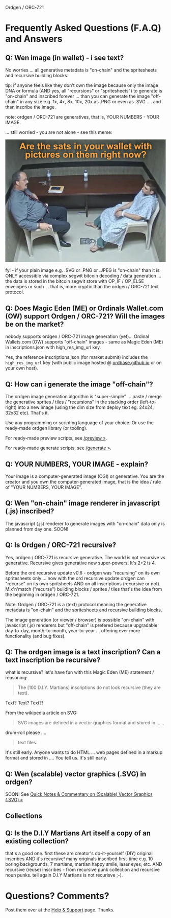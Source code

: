 Ordgen / ORC-721

#  Frequently Asked Questions  (F.A.Q) and Answers


## Q: Wen image (in wallet) - i see text?

No worries ... all generative metadata is "on-chain" and the spritesheets and recursive building blocks.

tip:  if anyone feels like they don't own the image because only the image DNA or formula (AND yes, all "recursions" or "spritesheets")  to generate is "on-chain" and inscribed forever ... than you can generate the image "off-chain" in any size e.g. 1x, 4x, 8x, 10x, 20x as .PNG
or even as .SVG .... and than inscribe the image.

note: ordgen / ORC-721 are generatives, that is, YOUR NUMBERS - YOUR IMAGE.


... still worried - you are not alone - see this meme:

![](i/sats.png)

fyi -  if your plain image e.g. .SVG or .PNG or .JPEG is "on-chain" than it is ONLY accessible via complex segwit bitcoin decoding / data generation  ... the data is stored in the bitcoin segwit store with OP_IF / OP_ELSE envelopes or such ... that is, more cryptic than the ordgen / ORC-721 text protocol.


## Q:  Does Magic Eden (ME) or Ordinals Wallet.com (OW) support Ordgen / ORC-721? Will the images be on the market?

nobody supports ordgen / ORC-721 image generation (yet)...   Ordinal Wallets.com (OW) supports "off-chain" images - same as Magic Eden (ME) in inscriptions.json with  high_res_img_url key.

Yes, the reference inscriptions.json (for market submit)
includes the `high_res_img_url` key
(with public image hosted @ [ordbase.github.io](https://ordbase.github.io/)
or on your own host).




## Q:  How can i generate the  image "off-chain"?

The ordgen image generation algorithm is "super-simple" ... paste / merge the generative sprites / tiles / "recursions" 
in the stacking order (left-to-right) into a new image (using the dim size from deploy text eg. 24x24, 32x32 etc). That's it.  


Use any programming or scripting language of your choice. Or use the ready-made ordgen library (or tooling).

For ready-made preview scripts, see [/preview »](preview).

For ready-made generate scripts, see [/generate »](generate).



## Q:  YOUR NUMBERS, YOUR IMAGE - explain?

Your image is a computer-generated image (CGI) or generative.
You  are the creator and you own the computer-generated image,
that is the idea / rule of "YOUR NUMBERS, YOUR IMAGE".



## Q:  Wen "on-chain" image renderer in javascript (.js) inscribed?

The javascript (.js) renderer to generate images with "on-chain" data only
is planned from day one. SOON!




## Q: Is Ordgen / ORC-721 recursive?

Yes, ordgen / ORC-721 is recursive generative. The world
is not recursive vs generative.
Recursive gives generative new super-powers. It's 2+2 is 4.

Before the ord recursive update v0.6 - ordgen was "recursing"
on its own spritesheets only ... now with the ord recursive update
ordgen can "recurse" on its own spritsheets AND on all inscriptions (recursive or not). Mix'n'match ("recurse") building blocks / sprites / tiles  that's the idea from the beginning in ordgen / ORC-721.


Note: Ordgen / ORC-721 is a (text) protocol meaning
the generative metadata is "on-chain" and the spritesheets and recursive building blocks.

The image generation (or viewer / browser) is possible "on-chain"
with javascript (.js) renderers
but "off-chain" is prefered because upgradable day-to-day, month-to-month, year-to-year ... offering ever more functionality (and bug fixes).




## Q:  The ordgen image is a text inscription? Can a text inscription be recursive?

what is recursive? let's have fun with this Magic Eden (ME) statement / reasoning:

> The [100 D.I.Y. Martians] inscriptions do not look recursive (they are text).

Text? Text? Text?!

From the wikipedia article on SVG:

> SVG images are defined in a vector graphics format and stored in ......
>

drum-roll please ....

>  text files.

It's still early. Anyone wants to do HTML ...    web pages defined in a markup format and stored in ....  You tell us.    It's still early.




## Q: Wen (scalable) vector graphics (.SVG) in ordgen?

SOON!
See [Quick Notes & Commentary on (Scalable) Vector Graphics (.SVG) »](SVG.md)






## Collections


## Q: Is the D.I.Y Martians Art itself a copy of an existing collection?

that's a good one.  first these are creator's do-it-yourself (DIY) original inscribes AND  it's recursive!  many originals inscribed first-time e.g. 10 boring backgrounds, 7 martians, martian happy smile, laser eyes, etc.  AND recursive (reuse) inscribes - from recursive punk collection and recursive noun punks.  tell again D.I.Y Martians is not recurisve ;-).









# Questions? Comments?

Post them over at the [Help & Support](https://github.com/geraldb/help) page. Thanks.

